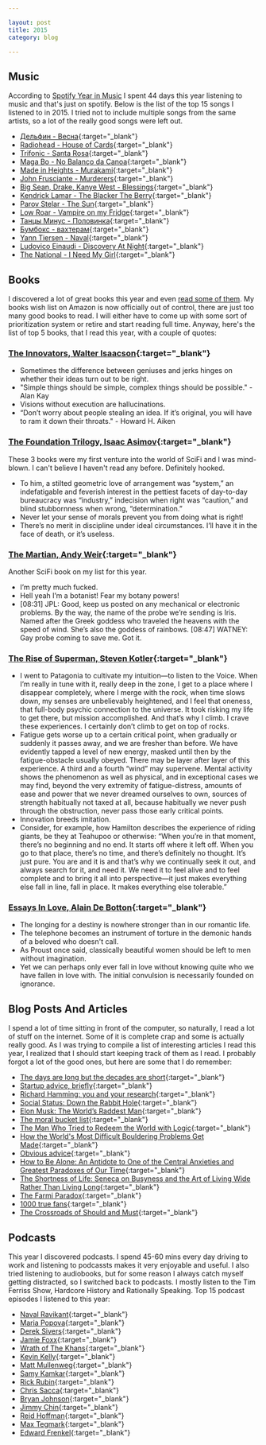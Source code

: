 ```yaml
---

layout: post
title: 2015
category: blog

---
```


## Music
According to [Spotify Year in Music](https://yearinmusic.spotify.com/en-US) I spent 44 days this year listening to music and that's just on spotify. Below is the list of the top 15 songs I listened to in 2015. I tried not to include multiple songs from the same artists, so a lot of the really good songs were left out.

- [Дельфин - Весна](https://www.youtube.com/watch?v=P47V4SASwGc){:target="_blank"}
- [Radiohead - House of Cards](https://www.youtube.com/watch?v=8nTFjVm9sTQ){:target="_blank"}
- [Trifonic - Santa Rosa](https://www.youtube.com/watch?v=RL_tqxgTaKQ){:target="_blank"}
- [Maga Bo - No Balanço da Canoa](https://www.youtube.com/watch?v=6dbb4y7AIG4){:target="_blank"}
- [Made in Heights - Murakami](https://www.youtube.com/watch?v=lMUMwxvmBWE){:target="_blank"}
- [John Frusciante - Murderers](https://www.youtube.com/watch?v=KnzJtm6h9SE){:target="_blank"}
- [Big Sean, Drake, Kanye West - Blessings](https://www.youtube.com/watch?v=M6t47RI4bns){:target="_blank"}
- [Kendrick Lamar - The Blacker The Berry](https://www.youtube.com/watch?v=rMxNYQ71LOk){:target="_blank"}
- [Parov Stelar - The Sun](https://www.youtube.com/watch?v=WTrNsAsjEmY){:target="_blank"}
- [Low Roar - Vampire on my Fridge](https://www.youtube.com/watch?v=5Iork9_azJo){:target="_blank"}
- [Танцы Минус - Половинка](https://www.youtube.com/watch?v=rSlFiugBtzo){:target="_blank"}
- [Бумбокс - вахтерам](https://www.youtube.com/watch?v=0ruoL1aHs38){:target="_blank"}
- [Yann Tiersen - Naval](https://www.youtube.com/watch?v=m4kRciR7Eo4){:target="_blank"}
- [Ludovico Einaudi - Discovery At Night](https://www.youtube.com/watch?v=YpRK_vCzSsg){:target="_blank"}
- [The National - I Need My Girl](https://www.youtube.com/watch?v=A-Tod1_tZdU){:target="_blank"}


## Books
I discovered a lot of great books this year and even [read some of them](/books). My books wish list on Amazon is now officially out of control, there are just too many good books to read. I will either have to come up with some sort of prioritization system or retire and start reading full time. Anyway, here's the list of top 5 books, that I read this year, with a couple of quotes:

### [The Innovators, Walter Isaacson](http://www.amazon.com/Innovators-Hackers-Geniuses-Created-Revolution-ebook/dp/B00JGAS65Q/){:target="_blank"}
- Sometimes the difference between geniuses and jerks hinges on whether their ideas turn out to be right.
- "Simple things should be simple, complex things should be possible." - Alan Kay
- Visions without execution are hallucinations.
- “Don’t worry about people stealing an idea. If it’s original, you will have to ram it down their throats." - Howard H. Aiken


### [The Foundation Trilogy, Isaac Asimov](http://www.amazon.com/The-Foundation-Trilogy-Isaac-Asimov/dp/B0007EXGJ6){:target="_blank"}
These 3 books were my first venture into the world of SciFi and I was mind-blown. I can't believe I haven't read any before. Definitely hooked.

- To him, a stilted geometric love of arrangement was “system,” an indefatigable and feverish interest in the pettiest facets of day-to-day bureaucracy was “industry,” indecision when right was “caution,” and blind stubbornness when wrong, “determination.”
- Never let your sense of morals prevent you from doing what is right!
- There’s no merit in discipline under ideal circumstances. I’ll have it in the face of death, or it’s useless.


### [The Martian, Andy Weir](http://www.amazon.com/The-Martian-Novel-Andy-Weir-ebook/dp/B00EMXBDMA/){:target="_blank"}
Another SciFi book on my list for this year.

- I’m pretty much fucked.
- Hell yeah I’m a botanist! Fear my botany powers!
- [08:31] JPL: Good, keep us posted on any mechanical or electronic problems. By the way, the name of the probe we’re sending is Iris. Named after the Greek goddess who traveled the heavens with the speed of wind. She’s also the goddess of rainbows. [08:47] WATNEY: Gay probe coming to save me. Got it.

### [The Rise of Superman, Steven Kotler](http://www.amazon.com/The-Rise-Superman-Decoding-Performance/dp/1477800832/){:target="_blank"}
- I went to Patagonia to cultivate my intuition—to listen to the Voice. When I’m really in tune with it, really deep in the zone, I get to a place where I disappear completely, where I merge with the rock, when time slows down, my senses are unbelievably heightened, and I feel that oneness, that full-body psychic connection to the universe. It took risking my life to get there, but mission accomplished. And that’s why I climb. I crave these experiences. I certainly don’t climb to get on top of rocks.
- Fatigue gets worse up to a certain critical point, when gradually or suddenly it passes away, and we are fresher than before. We have evidently tapped a level of new energy, masked until then by the fatigue-obstacle usually obeyed. There may be layer after layer of this experience. A third and a fourth “wind” may supervene. Mental activity shows the phenomenon as well as physical, and in exceptional cases we may find, beyond the very extremity of fatigue-distress, amounts of ease and power that we never dreamed ourselves to own, sources of strength habitually not taxed at all, because habitually we never push through the obstruction, never pass those early critical points.
- Innovation breeds imitation.
- Consider, for example, how Hamilton describes the experience of riding giants, be they at Teahupoo or otherwise: “When you’re in that moment, there’s no beginning and no end. It starts off where it left off. When you go to that place, there’s no time, and there’s definitely no thought. It’s just pure. You are and it is and that’s why we continually seek it out, and always search for it, and need it. We need it to feel alive and to feel complete and to bring it all into perspective—it just makes everything else fall in line, fall in place. It makes everything else tolerable.”

### [Essays In Love, Alain De Botton](http://www.amazon.com/Essays-Love-Alain-De-Botton/dp/0330440780){:target="_blank"}
- The longing for a destiny is nowhere stronger than in our romantic life.
- The telephone becomes an instrument of torture in the demonic hands of a beloved who doesn't call.
- As Proust once said, classically beautiful women should be left to men without imagination.
- Yet we can perhaps only ever fall in love without knowing quite who we have fallen in love with. The initial convulsion is necessarily founded on ignorance.


## Blog Posts And Articles
I spend a lot of time sitting in front of the computer, so naturally, I read a lot of stuff on the internet. Some of it is complete crap and some is actually really good. As I was trying to compile a list of interesting articles I read this year, I realized that I should start keeping track of them as I read. I probably forgot a lot of the good ones, but here are some that I do remember:

- [The days are long but the decades are short](http://blog.samaltman.com/the-days-are-long-but-the-decades-are-short){:target="_blank"}
- [Startup advice, briefly](http://blog.samaltman.com/startup-advice-briefly){:target="_blank"}
- [Richard Hamming: you and your research](http://paulgraham.com/hamming.html){:target="_blank"}
- [Social Status: Down the Rabbit Hole](http://www.meltingasphalt.com/social-status-down-the-rabbit-hole/){:target="_blank"}
- [Elon Musk: The World’s Raddest Man](http://waitbutwhy.com/2015/05/elon-musk-the-worlds-raddest-man.html){:target="_blank"}
- [The moral bucket list](http://www.nytimes.com/2015/04/12/opinion/sunday/david-brooks-the-moral-bucket-list.html?){:target="_blank"}
- [The Man Who Tried to Redeem the World with Logic](http://nautil.us/issue/21/information/the-man-who-tried-to-redeem-the-world-with-logic){:target="_blank"}
- [How the World's Most Difficult Bouldering Problems Get Made](http://www.outsideonline.com/2017711/path-beta-flash-resistance-route-setters){:target="_blank"}
- [Obvious advice](http://mindingourway.com/obvious-advice/){:target="_blank"}
- [How to Be Alone: An Antidote to One of the Central Anxieties and Greatest Paradoxes of Our Time](https://www.brainpickings.org/2014/09/03/how-to-be-alone-school-of-life/){:target="_blank"}
- [The Shortness of Life: Seneca on Busyness and the Art of Living Wide Rather Than Living Long](https://www.brainpickings.org/2014/09/01/seneca-on-the-shortness-of-life/){:target="_blank"}
- [The Farmi Paradox](http://waitbutwhy.com/2014/05/fermi-paradox.html){:target="_blank"}
- [1000 true fans](http://kk.org/thetechnium/1000-true-fans/){:target="_blank"}
- [The Crossroads of Should and Must](https://medium.com/@elleluna/the-crossroads-of-should-and-must-90c75eb7c5b0#.q6iavb1gm){:target="_blank"}

## Podcasts
This year I discovered podcasts. I spend 45-60 mins every day driving to work and listening to podcassts makes it very enjoyable and useful. I also tried listening to audiobooks, but for some reason I always catch myself getting distracted, so I switched back to podcasts. I mostly listen to the Tim Ferriss Show, Hardcore History and Rationally Speaking. Top 15 podcast episodes I listened to this year:

- [Naval Ravikant](http://fourhourworkweek.com/2015/08/18/the-evolutionary-angel-naval-ravikant/){:target="_blank"}
- [Maria Popova](http://fourhourworkweek.com/2014/10/21/brain-pickings/){:target="_blank"}
- [Derek Sivers](http://fourhourworkweek.com/2015/12/14/derek-sivers-on-developing-confidence-finding-happiness-and-saying-no-to-millions/){:target="_blank"}
- [Jamie Foxx](http://fourhourworkweek.com/2015/12/06/jamie-foxx/){:target="_blank"}
- [Wrath of The Khans](http://www.dancarlin.com/product/hardcore-history-43-wrath-of-the-khans-i/){:target="_blank"}
- [Kevin Kelly](http://fourhourworkweek.com/2014/08/29/kevin-kelly/){:target="_blank"}
- [Matt Mullenweg](http://fourhourworkweek.com/2015/02/09/matt-mullenweg/){:target="_blank"}
- [Samy Kamkar](http://fourhourworkweek.com/2015/05/02/samy-kamkar/){:target="_blank"}
- [Rick Rubin](http://fourhourworkweek.com/2015/05/15/rick-rubin/){:target="_blank"}
- [Chris Sacca](http://fourhourworkweek.com/2015/05/30/chris-sacca/){:target="_blank"}
- [Bryan Johnson](http://fourhourworkweek.com/2015/06/12/bryan-johnson/){:target="_blank"}
- [Jimmy Chin](http://fourhourworkweek.com/2015/10/20/the-athlete-and-artist-who-cheats-death-jimmy-chin/){:target="_blank"}
- [Reid Hoffman](http://fourhourworkweek.com/2015/08/31/the-oracle-of-silicon-valley-reid-hoffman-plus-michael-mccullough/){:target="_blank"}
- [Max Tegmark](http://rationallyspeakingpodcast.org/show/rs101-max-tegmark-on-the-mathematical-universe-hypothesis.html){:target="_blank"}
- [Edward Frenkel](http://rationallyspeakingpodcast.org/show/rs104-edward-frenkel-on-love-and-math.html){:target="_blank"}

